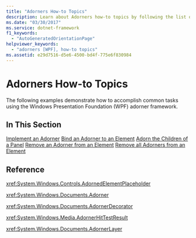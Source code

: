 ```yaml
---
title: "Adorners How-to Topics"
description: Learn about Adorners how-to topics by following the list of relevant links collected in this article.
ms.date: "03/30/2017"
ms.service: dotnet-framework
f1_keywords:
  - "AutoGeneratedOrientationPage"
helpviewer_keywords:
  - "adorners [WPF], how-to topics"
ms.assetid: e29d7516-d5e6-4500-bd4f-775e6f830984
---
```

# Adorners How-to Topics

The following examples demonstrate how to accomplish common tasks using the Windows Presentation Foundation (WPF) adorner framework.

## In This Section

[Implement an Adorner](how-to-implement-an-adorner.md)
[Bind an Adorner to an Element](how-to-bind-an-adorner-to-an-element.md)
[Adorn the Children of a Panel](how-to-adorn-the-children-of-a-panel.md)
[Remove an Adorner from an Element](how-to-remove-an-adorner-from-an-element.md)
[Remove all Adorners from an Element](how-to-remove-all-adorners-from-an-element.md)

## Reference

<xref:System.Windows.Controls.AdornedElementPlaceholder>

<xref:System.Windows.Documents.Adorner>

<xref:System.Windows.Documents.AdornerDecorator>

<xref:System.Windows.Media.AdornerHitTestResult>

<xref:System.Windows.Documents.AdornerLayer>
